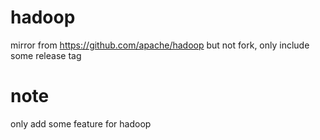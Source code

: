 # hadoop
mirror from https://github.com/apache/hadoop but not fork, only include some release tag

# note
only add some feature for hadoop
